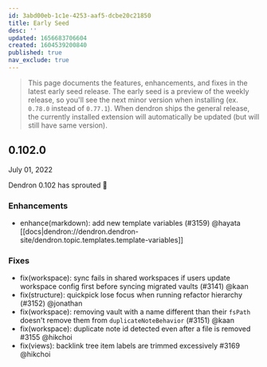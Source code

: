 ```yaml
---
id: 3abd00eb-1c1e-4253-aaf5-dcbe20c21850
title: Early Seed
desc: ''
updated: 1656683706604
created: 1604539200840
published: true
nav_exclude: true
---
```


> This page documents the features, enhancements, and fixes in the latest early seed release. The early seed is a preview of the weekly release, so you'll see the next minor version when installing (ex. `0.78.0` instead of `0.77.1`). When dendron ships the general release, the currently installed extension will automatically be updated (but will still have same version).

## 0.102.0
July 01, 2022

Dendron 0.102 has sprouted 🌱

### Enhancements
- enhance(markdown): add new template variables (#3159) @hayata [[docs|dendron://dendron.dendron-site/dendron.topic.templates.template-variables]]

### Fixes
- fix(workspace): sync fails in shared workspaces if users update workspace config first before syncing migrated vaults (#3141) @kaan
- fix(structure): quickpick lose focus when running refactor hierarchy (#3152) @jonathan
- fix(workspace): removing vault with a name different than their `fsPath` doesn't remove them from `duplicateNoteBehavior` (#3151) @kaan
- fix(workspace): duplicate note id detected even after a file is removed #3155 @hikchoi
- fix(views): backlink tree item labels are trimmed excessively #3169 @hikchoi
